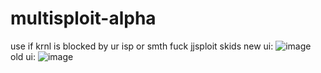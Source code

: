 # multisploit-alpha
use if krnl is blocked by ur isp or smth
fuck jjsploit skids
new ui:
![image](https://user-images.githubusercontent.com/87015375/174734442-83fe0ad4-0b59-46fe-a11a-ae7e5a3b635c.png)
old ui:
![image](https://user-images.githubusercontent.com/87015375/174629096-209238f3-23c0-47f9-a45a-c313cf234801.png)
